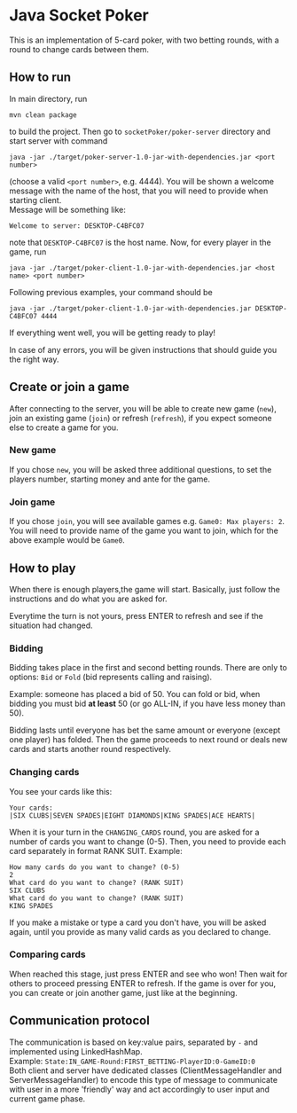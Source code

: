 # Java Socket Poker
This is an implementation of 5-card poker, with two betting rounds, with a round to change cards between them.
## How to run
In main directory, run 
```
mvn clean package
```
to build the project. 
Then go to ``socketPoker/poker-server`` directory and start server with command
```
java -jar ./target/poker-server-1.0-jar-with-dependencies.jar <port number>
```
(choose a valid `<port number>`, e.g. 4444).
You will be shown a welcome message with the name of the host, that you will need to
provide when starting client.<br>
Message will be something like:
```
Welcome to server: DESKTOP-C4BFC07
``` 
note that ``DESKTOP-C4BFC07``
is the host name.
Now, for every player in the game, run
```
java -jar ./target/poker-client-1.0-jar-with-dependencies.jar <host name> <port number>
```
Following previous examples, your command should be 
```
java -jar ./target/poker-client-1.0-jar-with-dependencies.jar DESKTOP-C4BFC07 4444
```

If everything went well, you will be getting ready to play!

In case of any errors, you will be given instructions that should guide you the right way.

## Create or join a game
After connecting to the server, you will be able to create new game (``new``), join an existing
game (``join``) or refresh (``refresh``), if you expect someone else to create a game for you.

### New game
If you chose ``new``, you will be asked three additional questions, to 
set the players number, starting money and ante for the game.

### Join game
If you chose ``join``, you will see available games e.g. ``Game0: Max players: 2``.
You will need to provide name of the game you want to join, which for the
above example would be ``Game0``.

## How to play
When there is enough players,the game will start.
Basically, just follow the instructions and do what you are asked for.

Everytime the turn is not yours, press ENTER to refresh and see if the situation 
had changed. 

### Bidding
Bidding takes place in the first and second betting rounds.
There are only to options: ``Bid`` or ``Fold`` (bid represents calling and raising).

Example: someone has placed a bid of 50. You can fold or bid, when bidding you 
must bid **at least** 50 (or go ALL-IN, if you have less money than 50).

Bidding lasts until everyone has bet the same amount or everyone (except one player)
has folded. Then the game proceeds to next round or deals new cards and starts another round
respectively.

### Changing cards
You see your cards like this: 
```
Your cards:
|SIX CLUBS|SEVEN SPADES|EIGHT DIAMONDS|KING SPADES|ACE HEARTS|
```
When it is your turn in the ``CHANGING_CARDS`` round, you are asked for
a number of cards you want to change (0-5).
Then, you need to provide each card separately in format RANK SUIT.
Example:
```
How many cards do you want to change? (0-5)
2
What card do you want to change? (RANK SUIT)
SIX CLUBS
What card do you want to change? (RANK SUIT)
KING SPADES
```
If you make a mistake or type a card you don't have, you will be 
asked again, until you provide as many valid cards as you declared 
to change.

### Comparing cards
When reached this stage, just press ENTER and see who won! 
Then wait for others to proceed pressing ENTER to refresh.
If the game is over for you, you can create or join another game, just like 
at the beginning.

## Communication protocol
The communication is based on key:value pairs, separated by ``-`` and implemented using LinkedHashMap.
<br>Example:
```State:IN_GAME-Round:FIRST_BETTING-PlayerID:0-GameID:0```<br>
Both client and server have dedicated classes (ClientMessageHandler and ServerMessageHandler)
to encode this type of message to communicate with user in a more 'friendly' way and act 
accordingly to user input and current game phase.

